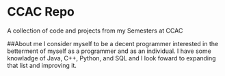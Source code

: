 # CCAC Repo
A collection of code and projects from my Semesters at CCAC

##About me
I consider myself to be a decent programmer interested in the betterment of myself as a programmer and as an individual. I have some knowladge of Java, C++, Python, and SQL and I look foward to expanding that list and improving it.

